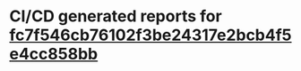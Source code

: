 # CI/CD generated reports for [fc7f546cb76102f3be24317e2bcb4f5e4cc858bb](https://github.com/hydephp/develop/commit/fc7f546cb76102f3be24317e2bcb4f5e4cc858bb)
